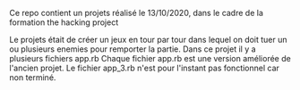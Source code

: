 Ce repo contient un projets réalisé le 13/10/2020, dans le cadre de la formation the hacking project

Le projets était de créer un jeux en tour par tour dans lequel on doit tuer un ou plusieurs enemies pour remporter la partie.
Dans ce projet il y a plusieurs fichiers app.rb 
Chaque fichier app.rb est une version améliorée de l'ancien projet.
Le fichier app_3.rb n'est pour l'instant pas fonctionnel car non terminé.
